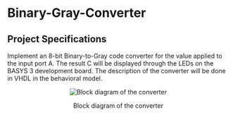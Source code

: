 # Binary-Gray-Converter

## Project Specifications

Implement an 8-bit Binary-to-Gray code converter for the value applied to the input port A. The result C will be displayed through the LEDs on the BASYS 3 development board. The description of the converter will be done in VHDL in the behavioral model.

<p align ="center">
    <img src="https://github.com/user-attachments/assets/f0f59ef8-b60f-4096-a83b-3d89a7f524dc" alt="Block diagram of the converter">
    <p align ="center">Block diagram of the converter</p> 
</p>



